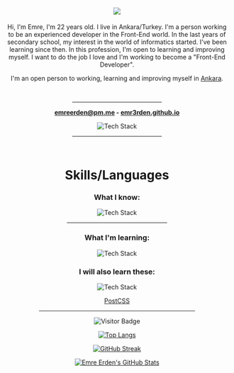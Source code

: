 <div align="center">
  
  
<h1>
  <a href="https://git.io/typing-svg">
    <img src="https://readme-typing-svg.herokuapp.com/?lines=Hi+there+👋;I'm+Emre;I'm+a+Front-End+Developer&center=true&size=28">
  </a>
</h1>
  
  
<p>Hi, I'm Emre, I'm 22 years old. I live in Ankara/Turkey. I'm a person working to be an experienced developer in the Front-End world. In the last years of secondary school, my interest in the world of informatics started. I've been learning since then. In this profession, I'm open to learning and improving myself. I want to do the job I love and I'm working to become a "Front-End Developer".</p>

<p>I'm an open person to working, learning and improving myself in <a href="https://goo.gl/maps/cadu4sCBbzi4B6F98" target="_blank" rel="noreferrer">Ankara</a>.</p>

  
<br>


<hr width="40%">


**<p><a href="mailto:emreerden@pm.me">emreerden@pm.me</a>                                                  -                                                  <a href="https://emr3rden.github.io/" target="_blank" rel="noreferrer">emr3rden.github.io</a></p>**


![Tech Stack](https://cardify.vercel.app/api/badges?border=false&borderColor=%23ddd&borderWidth=2&iconColor=&icons=linkedin%2Ccodepen%2Ctwitter%2Cinstagram&preset=zeus-miracle&shadow=true&width=60)


<hr width="40%">


<br>
  
  
<h1>Skills/Languages</h1>


<h3>What I know:</h3>


![Tech Stack](https://cardify.vercel.app/api/badges?border=false&borderColor=%23ddd&borderWidth=2&iconColor=&icons=html5%2Ccss3%2Csass%2Cbootstrap%2Ctailwindcss%2Cgit&preset=zeus-miracle&shadow=true&width=75)


<hr width="45%">


<h3>What I'm learning:</h3>

![Tech Stack](https://cardify.vercel.app/api/badges?border=false&borderColor=%23ddd&borderWidth=2&iconColor=&icons=javascript%2Cvuedotjs&preset=zeus-miracle&shadow=true&width=75)


<h3>I will also learn these:</h3>

![Tech Stack](https://cardify.vercel.app/api/badges?border=false&borderColor=%23ddd&borderWidth=2&iconColor=&icons=nuxtdotjs%2Ctypescript&preset=zeus-miracle&shadow=true&width=75)

<p><a href="https://postcss.org/" target="_blank" rel="noreferrer">PostCSS</a>


<hr width="70%">
  

![Visitor Badge](https://visitor-badge.glitch.me/badge?page_id=emr3rden.visitor-badge&left_text=Profile%20Views&left_color=gray&right_color=DarkOrchid)
  
<p></p>
  
[![Top Langs](https://github-readme-stats.vercel.app/api/top-langs/?username=emr3rden&layout=compact&theme=midnight-purple)](https://github.com/emr3rden)
  
<p></p>
  
[![GitHub Streak](https://streak-stats.demolab.com/?user=emr3rden&theme=midnight-purple)](https://github.com/emr3rden)
  
<p></p>
  
[![Emre Erden's GitHub Stats](https://github-readme-stats.vercel.app/api?username=emr3rden&theme=midnight-purple&show_icons=true)](https://github.com/emr3rden)
  

</div
